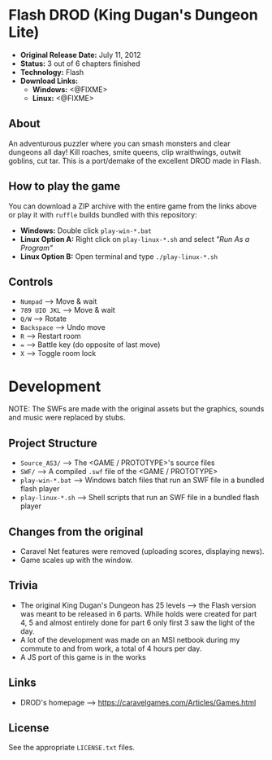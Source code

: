 # Flash DROD (King Dugan's Dungeon Lite)

 - **Original Release Date:** July 11, 2012
 - **Status:** 3 out of 6 chapters finished
 - **Technology:** Flash
 - **Download Links:**
   - **Windows:** <@FIXME>
   - **Linux:** <@FIXME>


## About
An adventurous puzzler where you can smash monsters and clear dungeons all day!
Kill roaches, smite queens, clip wraithwings, outwit goblins, cut tar. This
is a port/demake of the excellent DROD made in Flash.


## How to play the game
You can download a ZIP archive with the entire game from the links above
or play it with `ruffle` builds bundled with this repository:

 - **Windows:** Double click `play-win-*.bat`
 - **Linux Option A:** Right click on `play-linux-*.sh` and
   select *"Run As a Program"*
 - **Linux Option B:** Open terminal and type `./play-linux-*.sh`


## Controls
 - `Numpad` ⟶ Move & wait
 - `789 UIO JKL` ⟶ Move & wait
 - `Q/W` ⟶ Rotate
 - `Backspace` ⟶ Undo move
 - `R` ⟶ Restart room
 - `=` ⟶ Battle key (do opposite of last move)
 - `X` ⟶ Toggle room lock


# Development
NOTE: The SWFs are made with the original assets but the graphics, sounds
and music were replaced by stubs.

## Project Structure
 - `Source_AS3/` ⟶ The <GAME / PROTOTYPE>'s source files
 - `SWF/` ⟶ A compiled `.swf` file of the <GAME / PROTOTYPE>
 - `play-win-*.bat` ⟶ Windows batch files that run an SWF file in
   a bundled flash player
 - `play-linux-*.sh` ⟶ Shell scripts that run an SWF file in
   a bundled flash player


## Changes from the original
 - Caravel Net features were removed (uploading scores, displaying news).
 - Game scales up with the window.


## Trivia
 - The original King Dugan's Dungeon has 25 levels ⟶ the Flash version was meant
   to be released in 6 parts. While holds were created for part 4, 5 and almost
   entirely done for part 6 only first 3 saw the light of the day.
 - A lot of the development was made on an MSI netbook during my commute to and
   from work, a total of 4 hours per day.
 - A JS port of this game is in the works


## Links
 - DROD's homepage ⟶ https://caravelgames.com/Articles/Games.html


## License
See the appropriate `LICENSE.txt` files.